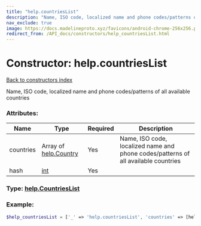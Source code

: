 ```yaml
---
title: "help.countriesList"
description: "Name, ISO code, localized name and phone codes/patterns of all available countries"
nav_exclude: true
image: https://docs.madelineproto.xyz/favicons/android-chrome-256x256.png
redirect_from: /API_docs/constructors/help_countriesList.html
---
```

# Constructor: help.countriesList  
[Back to constructors index](/API_docs/constructors/index.md)



Name, ISO code, localized name and phone codes/patterns of all available countries

### Attributes:

| Name     |    Type       | Required | Description |
|----------|---------------|----------|-------------|
|countries|Array of [help.Country](/API_docs/constructors/help.Country.md) | Yes|Name, ISO code, localized name and phone codes/patterns of all available countries|
|hash|[int](/API_docs/types/int.md) | Yes|



### Type: [help.CountriesList](/API_docs/types/help.CountriesList.md)


### Example:

```php
$help_countriesList = ['_' => 'help.countriesList', 'countries' => [help.Country, help.Country], 'hash' => int];
```  
